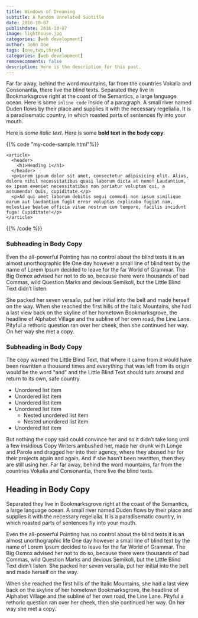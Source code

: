 ```yaml
---
title: Windows of Dreaming
subtitle: A Random Unrelated Subtitle
date: 2016-10-07
publishdate: 2016-10-07
image: lighthouse.jpg
categories: [web development]
author: John Doe
tags: [one,two,three]
categories: [web development]
removecomments: false
description: Here is the description for this post.
---
```


Far far away, behind the word mountains, far from the countries Vokalia and Consonantia, there live the blind texts. Separated they live in Bookmarksgrove right at the coast of the Semantics, a large language ocean. Here is some `inline code` inside of a paragraph. A small river named Duden flows by their place and supplies it with the necessary regelialia. It is a paradisematic country, in which roasted parts of sentences fly into your mouth.

Here is *some italic text*. Here is some **bold text in the body copy**.

{{% code "my-code-sample.html"%}}
```markup
<article>
  <header>
    <h1>Heading 1</h1>
  </header>
  <p>Lorem ipsum dolor sit amet, consectetur adipisicing elit. Alias, dolore nihil necessitatibus quasi laborum dicta at nemo! Laudantium, ex ipsam eveniet necessitatibus non pariatur voluptas qui, a assumenda! Quis, cupiditate.</p>
  <p>Ad qui amet laborum debitis sequi commodi non ipsum similique earum aut laudantium fugit error voluptas explicabo fugiat nam, molestiae beatae officia vitae nostrum cum tempore, facilis incidunt fuga! Cupiditate!</p>
</article>
```
{{% /code %}}

### Subheading in Body Copy

Even the all-powerful Pointing has no control about the blind texts it is an almost unorthographic life One day however a small line of blind text by the name of Lorem Ipsum decided to leave for the far World of Grammar. The Big Oxmox advised her not to do so, because there were thousands of bad Commas, wild Question Marks and devious Semikoli, but the Little Blind Text didn’t listen.

She packed her seven versalia, put her initial into the belt and made herself on the way. When she reached the first hills of the Italic Mountains, she had a last view back on the skyline of her hometown Bookmarksgrove, the headline of Alphabet Village and the subline of her own road, the Line Lane. Pityful a rethoric question ran over her cheek, then she continued her way. On her way she met a copy.

### Subheading in Body Copy

The copy warned the Little Blind Text, that where it came from it would have been rewritten a thousand times and everything that was left from its origin would be the word "and" and the Little Blind Text should turn around and return to its own, safe country.

* Unordered list item
* Unordered list item
* Unordered list item
* Unordered list item
  * Nested unordered list item
  * Nested unordered list item
* Unordered list item

But nothing the copy said could convince her and so it didn’t take long until a few insidious Copy Writers ambushed her, made her drunk with Longe and Parole and dragged her into their agency, where they abused her for their projects again and again. And if she hasn’t been rewritten, then they are still using her. Far far away, behind the word mountains, far from the countries Vokalia and Consonantia, there live the blind texts.

## Heading in Body Copy

Separated they live in Bookmarksgrove right at the coast of the Semantics, a large language ocean. A small river named Duden flows by their place and supplies it with the necessary regelialia. It is a paradisematic country, in which roasted parts of sentences fly into your mouth.

Even the all-powerful Pointing has no control about the blind texts it is an almost unorthographic life One day however a small line of blind text by the name of Lorem Ipsum decided to leave for the far World of Grammar. The Big Oxmox advised her not to do so, because there were thousands of bad Commas, wild Question Marks and devious Semikoli, but the Little Blind Text didn’t listen. She packed her seven versalia, put her initial into the belt and made herself on the way.

When she reached the first hills of the Italic Mountains, she had a last view back on the skyline of her hometown Bookmarksgrove, the headline of Alphabet Village and the subline of her own road, the Line Lane. Pityful a rethoric question ran over her cheek, then she continued her way. On her way she met a copy.
